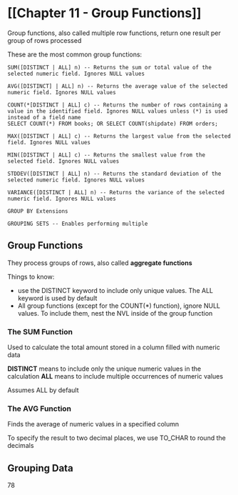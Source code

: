 # [[Chapter 11 - Group Functions]]

Group functions, also called multiple row functions, return one result per group of rows processed

These are the most common group functions:

```
SUM([DISTINCT | ALL] n) -- Returns the sum or total value of the selected numeric field. Ignores NULL values

AVG([DISTINCT] | ALL] n) -- Returns the average value of the selected numeric field. Ignores NULL values

COUNT(*[DISTINCT | ALL] c) -- Returns the number of rows containing a value in the identified field. Ignores NULL values unless (*) is used instead of a field name
SELECT COUNT(*) FROM books; OR SELECT COUNT(shipdate) FROM orders;

MAX([DISTINCT | ALL] c) -- Returns the largest value from the selected field. Ignores NULL values 

MIN([DISTINCT | ALL] c) -- Returns the smallest value from the selected field. Ignores NULL values

STDDEV([DISTINCT | ALL] n) -- Returns the standard deviation of the selected numeric field. Ignores NULL values

VARIANCE([DISTINCT | ALL] n) -- Returns the variance of the selected numeric field. Ignores NULL values

GROUP BY Extensions

GROUPING SETS -- Enables performing multiple 
```

## Group Functions 

They process groups of rows, also called **aggregate functions**

Things to know:
- use the DISTINCT keyword to include only unique values. The ALL keyword is used by default
- All group functions (except for the COUNT(\*) function), ignore NULL values. To include them, nest the NVL inside of the group function  

### The SUM Function

Used to calculate the total amount stored in a column filled with numeric data

**DISTINCT** means to include only the unique numeric values in the calculation
**ALL** means to include multiple occurrences of numeric values

Assumes ALL by default

### The AVG Function

Finds the average of numeric values in a specified column

To specify the result to two decimal places, we use TO_CHAR to round the decimals

## Grouping Data

78